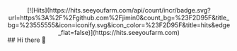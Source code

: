 <div align=center>
[![Hits](https://hits.seeyoufarm.com/api/count/incr/badge.svg?url=https%3A%2F%2Fgithub.com%2Fjimin0&count_bg=%23F2D95F&title_bg=%23555555&icon=iconify.svg&icon_color=%23F2D95F&title=hits&edge_flat=false)](https://hits.seeyoufarm.com)
</div>
## Hi there 👋
